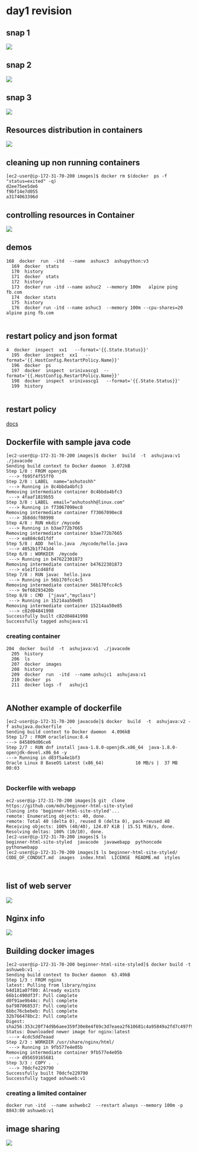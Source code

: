 # day1 revision 

## snap 1


<img src="snap1.png">

## snap 2 

<img src="snap2.png">

## snap 3


<img src="snap3.png">


## Resources distribution in containers

<img src="scale.png">

## cleaning up non running containers

```
[ec2-user@ip-172-31-70-200 images]$ docker rm $(docker  ps -f  "status=exited" -q)
d2ee75ee5de6
f9bf14e7d055
a3174063396d

```

## controlling resources in Container 

<img src="cgroups.png">

## demos

```
168  docker  run  -itd  --name  ashuxc3  ashupython:v3 
  169  docker  stats 
  170  history 
  171  docker  stats 
  172  history 
  173  docker run -itd --name ashuc2  --memory 100m   alpine ping fb.com
  174  docker stats
  175  history 
  176  docker run -itd --name ashuc3  --memory 100m --cpu-shares=20  alpine ping fb.com
  
```

## restart policy and json format 

```
4  docker  inspect  xx1   --format='{{.State.Status}}'
  195  docker  inspect  xx1   --format='{{.HostConfig.RestartPolicy.Name}}'
  196  docker  ps
  197  docker  inspect  srinivascg1  --format='{{.HostConfig.RestartPolicy.Name}}'
  198  docker  inspect  srinivascg1   --format='{{.State.Status}}'
  199  history 
  
```

## restart policy 

[docs](https://docs.docker.com/config/containers/start-containers-automatically/)


## Dockerfile with sample java code 

```
[ec2-user@ip-172-31-70-200 images]$ docker  build  -t  ashujava:v1  ./javacode  
Sending build context to Docker daemon  3.072kB
Step 1/8 : FROM openjdk
 ---> f695f4f55ff0
Step 2/8 : LABEL  name="ashutoshh"
 ---> Running in 8c4bbda4bfc3
Removing intermediate container 8c4bbda4bfc3
 ---> 4faaf1819b55
Step 3/8 : LABEL  email="ashutoshh@linux.com"
 ---> Running in f73067090ec8
Removing intermediate container f73067090ec8
 ---> 3b8ddcf08998
Step 4/8 : RUN mkdir /mycode
 ---> Running in b3ae772b7665
Removing intermediate container b3ae772b7665
 ---> ea884c6d1fdf
Step 5/8 : ADD  hello.java  /mycode/hello.java
 ---> 4052b1f741d4
Step 6/8 : WORKDIR  /mycode
 ---> Running in b47622301873
Removing intermediate container b47622301873
 ---> e1e1f1cd48fd
Step 7/8 : RUN javac  hello.java
 ---> Running in 56b170fcc4c5
Removing intermediate container 56b170fcc4c5
 ---> 9ef60293420b
Step 8/8 : CMD  ["java","myclass"]
 ---> Running in 15214aa50e85
Removing intermediate container 15214aa50e85
 ---> c82d04841998
Successfully built c82d04841998
Successfully tagged ashujava:v1

```

### creating container 

```
204  docker  build  -t  ashujava:v1  ./javacode  
  205  history 
  206  ls
  207  docker  images
  208  history 
  209  docker  run  -itd  --name ashujc1  ashujava:v1 
  210  docker  ps
  211  docker logs -f   ashujc1
  
  ```
  
  ## ANother example of dockerfile 
  
  ```
  [ec2-user@ip-172-31-70-200 javacode]$ docker  build  -t  ashujava:v2 -f ashujava.dockerfile   .
Sending build context to Docker daemon  4.096kB
Step 1/7 : FROM oraclelinux:8.4
 ---> 845809d06ce6
Step 2/7 : RUN dnf install java-1.8.0-openjdk.x86_64  java-1.8.0-openjdk-devel.x86_64 -y
 ---> Running in d83f5a4e1bf3
Oracle Linux 8 BaseOS Latest (x86_64)            10 MB/s |  37 MB     00:03    


```

### Dockerfile with webapp 

```
ec2-user@ip-172-31-70-200 images]$ git  clone https://github.com/mdn/beginner-html-site-styled
Cloning into 'beginner-html-site-styled'...
remote: Enumerating objects: 40, done.
remote: Total 40 (delta 0), reused 0 (delta 0), pack-reused 40
Receiving objects: 100% (40/40), 124.07 KiB | 15.51 MiB/s, done.
Resolving deltas: 100% (10/10), done.
[ec2-user@ip-172-31-70-200 images]$ ls
beginner-html-site-styled  javacode  javawebapp  pythoncode  pythonwebapp
[ec2-user@ip-172-31-70-200 images]$ ls beginner-html-site-styled/
CODE_OF_CONDUCT.md  images  index.html  LICENSE  README.md  styles



```

## list of web server

<img src="webs.png">

## Nginx info 

<img src="nginx.png">

## Building docker images

```
[ec2-user@ip-172-31-70-200 beginner-html-site-styled]$ docker build -t ashuweb:v1  .
Sending build context to Docker daemon  63.49kB
Step 1/3 : FROM nginx
latest: Pulling from library/nginx
b4d181a07f80: Already exists 
66b1c490df3f: Pull complete 
d0f91ae9b44c: Pull complete 
baf987068537: Pull complete 
6bbc76cbebeb: Pull complete 
32b766478bc2: Pull complete 
Digest: sha256:353c20f74d9b6aee359f30e8e4f69c3d7eaea2f610681c4a95849a2fd7c497f9
Status: Downloaded newer image for nginx:latest
 ---> 4cdc5dd7eaad
Step 2/3 : WORKDIR /usr/share/nginx/html/
 ---> Running in 9fb577e4e05b
Removing intermediate container 9fb577e4e05b
 ---> d95659165681
Step 3/3 : COPY .  .
 ---> 70dcfe229790
Successfully built 70dcfe229790
Successfully tagged ashuweb:v1

```

### creating a limited container 

```
docker run -itd  --name ashwebc2  --restart always --memory 100m -p 8843:80 ashuweb:v1 

```

## image sharing 

<img src="img.png">




